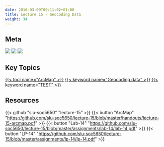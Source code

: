 ```yaml
---
date: 2016-03-09T00:11:02+01:00
title: Lecture 15 - Geocoding Data
weight: 34
---
```


## Meta
![](https://img.shields.io/badge/semester-spring%202018-orange.svg) 
![](https://img.shields.io/badge/release-lp%20only-red.svg) 
[![](https://img.shields.io/badge/last%20update-2018--05--06-brightgreen.svg)](https://github.com/slu-soc5650/lecture-11/blob/master/NEWS_SITE.md)

## Key Topics
[{{< tool name="ArcMap" >}}](/topic-index/#a-d)
[{{< keyword name="Geocoding data" >}}](/topic-index/#e-h)
[{{< keyword name="TEST" >}}](/topic-index/#e-h)

## Resources

{{< github "slu-soc5650" "lecture-15" >}}
{{< button "ArcMap" "https://github.com/slu-soc5650/lecture-15/blob/master/handouts/lecture-15-arcmap.pdf" >}}
{{< button "Lab-14" "https://github.com/slu-soc5650/lecture-15/blob/master/assignments/lab-14/lab-14.pdf" >}}
{{< button "LP-14" "https://github.com/slu-soc5650/lecture-15/blob/master/assignments/lp-14/lp-14.pdf" >}}
